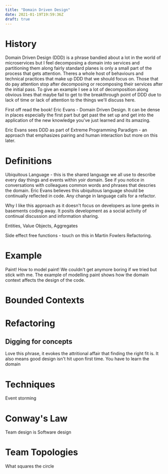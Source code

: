 ```yaml
---
title: "Domain Driven Design"
date: 2021-01-19T19:59:36Z
draft: true
---
```


# History

Domain Driven Design (DDD) is a phrase bandied about a lot in the world of microservices but I feel decomposing a domain into services and partitioning them along fairly standard planes is only a small part of the process that gets attention. Theres a whole host of behaviours and technical practices that make up DDD that we should focus on. Those that do pay attention stop after decomposing or recomposing their services after the initial pass. To give an example I see a lot of decomposition along obvious lines that maybe fail to get to the breakthrough point of DDD due to lack of time or lack of attention to the things we'll discuss here.

First off read the book! Eric Evans - Domain Driven Design. It can be dense in places especially the first part but get past the set up and get into the application of the new knowledge you've just learned and its amazing.

Eric Evans sees DDD as part of Extreme Programming Paradigm - an approach that emphasizes pairing and human interaction but more on this later.

# Definitions

Ubiquitous Language - this is the shared language we all use to describe every day things and events within yoir domain. See if you notice in conversations with colleagues common words and phrases that descries the domain. Eric Evans believes this ubiquitous language should be continually reflected in code. Any change in language calls for a refactor.

Why I like this approach as it doesn't focus on developers as lone geeks in basements coding away. It posits development as a social activity of continual discussion and information sharing.

Entities, Value Objects, Aggregates

Side effect free functions - touch on this in Martin Fowlers Refactoring.

# Example

Paint! How to model paint! We couldn't get anymore boring if we tried but stick with me. The example of modelling paint shows how the domain context affects the design of the code.

# Bounded Contexts

# Refactoring

## Digging for concepts

Love this phrase, it evokes the attritional affair that finding the right fit is. It also means good design isn't hit upon first time. You have to learn the domain


# Techniques

Event storming

# Conway's Law

Team design is Software design

# Team Topologies

What squares the circle 






